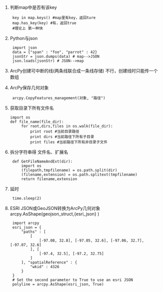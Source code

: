 1) 判断map中是否有该key  

        key in map.keys() #map里有key，返回ture
        map.has_key(key) #有，返回true
        #理论上 第一种快
        
2) Python与json
   
        import json
        data = {"span" : "foo", "parrot" : 42}
        jsonStr = json.dumps(data) # map-->JSON
        json.loads(jsonStr) # JSON-->map
        
3) ArcPy创建可中断的线(两条线联合成一条线存储) 不行，创建线时只能传一个数组

        
4) ArcPy保存几何对象

        arcpy.CopyFeatures_management(对象, "路径")
        
5) 获取目录下所有文件名
        
       import os
       def file_name(file_dir):
            for root,dirs,files in os.walk(file_dir):
                print root #当前目录路径
                print dirs #当前路径下所有子目录
                print files #当前路径下所有非目录子文件

6) 拆分字符串得 文件名、扩展名

        def GetFileNameAndExt(dir):
            import os
            (filepath,tmpfilename) = os.path.split(dir)
            (filename,extension) = os.path.splitext(tmpfilename)
            return filename,extension
            
7) 延时

        time.sleep(2)
        
8) ESRI JSON或GeoJSON转换为ArcPy几何对象  
arcpy.AsShape(geojson_struct,{esri_json} )

        import arcpy
        esri_json = {
            "paths" : [
                [
                    [-97.08, 32.8], [-97.05, 32.6], [-97.06, 32.7],[-97.07, 32.6]
                ], [
                    [-97.4, 32.5], [-97.2, 32.75]
                ]
            ], "spatialReference" : {
                "wkid" : 4326
            }
        }
        # Set the second parameter to True to use an esri JSON
        polyline = arcpy.AsShape(esri_json, True)
